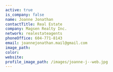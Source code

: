 ```yaml
---
active: true
is_company: false
name: Joanne Jonathan
contactTitle: Real Estate
company: Magsen Realty Inc.
network: realestateagents
phoneOffice: 604-771-8143
email: joannejonathan.mail@gmail.com
image_path:
color:
website:
profile_image_path: /images/joanne-j--web.jpg
---
```



